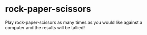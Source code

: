 # rock-paper-scissors
Play rock-paper-scissors as many times as you would like against a computer and the results will be tallied!
